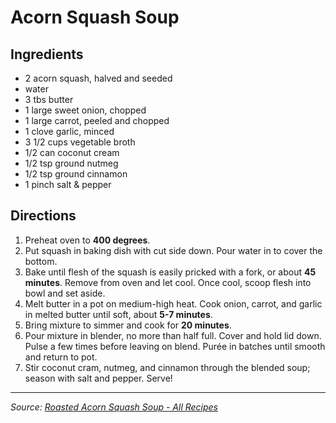 # Acorn Squash Soup

## Ingredients

- 2 acorn squash, halved and seeded
- water
- 3 tbs butter 
- 1 large sweet onion, chopped
- 1 large carrot, peeled and chopped
- 1 clove garlic, minced
- 3 1/2 cups vegetable broth 
- 1/2 can coconut cream
- 1/2 tsp ground nutmeg
- 1/2 tsp ground cinnamon
- 1 pinch salt & pepper

## Directions

1. Preheat oven to **400 degrees**.
2. Put squash in baking dish with cut side down. Pour water in to cover the bottom.
3. Bake until flesh of the squash is easily pricked with a fork, or about **45 minutes**. Remove from oven and let cool. Once cool, scoop flesh into bowl and set aside.
4. Melt butter in a pot on medium-high heat. Cook onion, carrot, and garlic in melted butter until soft, about **5-7 minutes**.
5. Bring mixture to simmer and cook for **20 minutes**.
6. Pour mixture in blender, no more than half full. Cover and hold lid down. Pulse a few times before leaving on blend. Purée in batches until smooth and return to pot.
7. Stir coconut cram, nutmeg, and cinnamon through the blended soup; season with salt and pepper. Serve!

***

*Source: [Roasted Acorn Squash Soup - All Recipes](https://www.allrecipes.com/recipe/229087/roasted-acorn-squash-soup/)*
